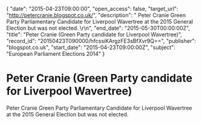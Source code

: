 {
  "date": "2015-04-23T09:00:00", 
  "open_access": false, 
  "target_url": "http://petercranie.blogspot.co.uk/", 
  "description": " Peter Cranie  Green Party Parliamentary Candidate for Liverpool Wavertree at the 2015 General Election  but was not elected.  \r\n", 
  "end_date": "2015-05-30T00:00:00Z", 
  "title": "Peter Cranie (Green Party candidate for Liverpool Wavertree)", 
  "record_id": "20150423T090000/hfcssiKArgzFE3sBfXvr9Q==", 
  "publisher": "blogspot.co.uk", 
  "start_date": "2015-04-23T09:00:00Z", 
  "subject": "European Parliament Elections 2014"
}

# Peter Cranie (Green Party candidate for Liverpool Wavertree)

 Peter Cranie  Green Party Parliamentary Candidate for Liverpool Wavertree at the 2015 General Election  but was not elected.  
